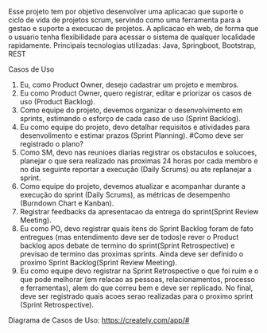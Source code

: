 Esse projeto tem por objetivo desenvolver uma aplicacao que suporte o ciclo de vida de projetos scrum, servindo como uma ferramenta para a gestao e suporte a execucao de projetos.
A aplicacao eh web, de forma que o usuario tenha flexibilidade para acessar o sistema de qualquer localidade rapidamente.
Principais tecnologias utilizadas: Java, Springboot, Bootstrap, REST

Casos de Uso
1) Eu, como Product Owner, desejo cadastrar um projeto e membros.
2) Eu como Product Owner, quero registrar, editar e priorizar os casos de uso (Product Backlog).
3) Como equipe do projeto, devemos organizar o desenvolvimento em sprints, estimando o esforço de cada caso de uso (Sprint Backlog).
4) Eu como equipe do projeto, devo detalhar requisitos e atividades para desenvolimento e estimar prazos (Sprint Planning). #Como deve ser registrado o plano?
5) Como SM, devo nas reunioes diarias registrar os obstaculos e solucoes, planejar o que sera realizado nas proximas 24 horas por cada membro e no dia seguinte reportar a execução (Daily Scrums) ou ate replanejar a sprint.
6) Como equipe do projeto, devemos atualizar e acompanhar durante a execução do sprint (Daily Scrums), as métricas de desempenho (Burndown Chart e Kanban).
7) Registrar feedbacks da apresentacao da entrega do sprint(Sprint Review Meeting).
8) Eu como PO, devo registrar quais itens do Sprint Backlog foram de fato entregues (mas entendimento deve ser de todos)e rever o Product backlog apos debate de termino do sprint(Sprint Retrospective) e previsao de termino das proximas sprints. Ainda deve ser definido o proximo Sprint Backlog(Sprint Review Meeting).
9) Eu como equipe devo registrar na Sprint Retrospective o que foi ruim e o que pode melhorar (em relacao as pessoas, relacionamentos, processo e ferramentas), alem do que correu bem e deve ser replicado. No final, deve ser registrado quais acoes serao realizadas para o proximo sprint (Sprint Retrospective).

Diagrama de Casos de Uso: https://creately.com/app/#
